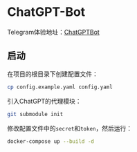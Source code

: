 
# ChatGPT-Bot

Telegram体验地址：[ChatGPTBot](https://t.me/simple8964bot)

## 启动

在项目的根目录下创建配置文件：
    
```bash
cp config.example.yaml config.yaml
```

引入ChatGPT的代理模块：
    
```bash
git submodule init
```

修改配置文件中的`secret`和`token`，然后运行：
    
```bash
docker-compose up --build -d
```


